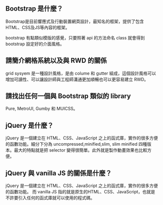 ## Bootstrap 是什麼？

Bootstrap是目前響應式及行動裝置網頁設計，最知名的框架，提供了包含HTML、CSS及JS等內容的框架。

bootstrap 有點類似模版的感覺，只要照著 api 的方法命名 class 就會得到 bootstrap 設定好的介面風格。


## 請簡介網格系統以及與 RWD 的關係

grid sysyem 是一種設計風格，是由 colume 和 gutter 組成，這個設計風格可以增加可讀性、可以讓設計師與工程師溝通更加順暢也可以更容易建立 RWD。

## 請找出任何一個與 Bootstrap 類似的 library

Pure, MetroUI, Gumby 和 MUICSS。

## jQuery 是什麼？

jQuery 是一個建立在 HTML、CSS、JavaScript 之上的函式庫，實作的很多方便的函數功能。細分下分為 uncompressed,minified,slim, slim minified 四種版本。最大的特點就是把 selector 變得很簡單。此外就是製作動畫效果也比較方便。

## jQuery 與 vanilla JS 的關係是什麼？

jQuery 是一個建立在 HTML、CSS、JavaScript 之上的函式庫，實作的很多方便的函數功能。
而 vanilla JS 指的就是原生的HTML、CSS、JavaScript，也就是不許要引入任何的函式庫就可以使用的程式碼。
